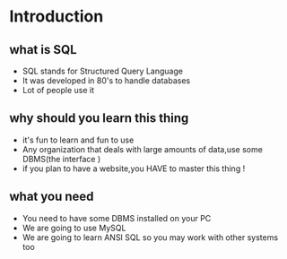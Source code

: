# Introduction

## what is SQL

* SQL stands for Structured Query Language
* It was developed in 80's to handle databases
* Lot of people use it

## why should you learn this thing

* it's fun to learn and fun to use
* Any organization that deals with large amounts of data,use some DBMS(the interface )
* if you plan to have a website,you HAVE to master this thing !

##  what you need

* You need to have some DBMS installed on your PC
* We are going to use MySQL
* We are going to learn ANSI SQL so you may work with other systems  too